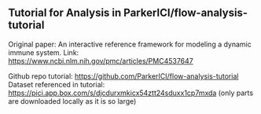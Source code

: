 ## Tutorial for Analysis in ParkerICI/flow-analysis-tutorial

Original paper: An interactive reference framework for modeling a dynamic immune system.
Link: https://www.ncbi.nlm.nih.gov/pmc/articles/PMC4537647

Github repo tutorial: https://github.com/ParkerICI/flow-analysis-tutorial
Dataset referenced in tutorial: https://pici.app.box.com/s/djcdurxmkicx54ztt24sduxx1cp7mxda (only parts are downloaded locally as it is so large)

